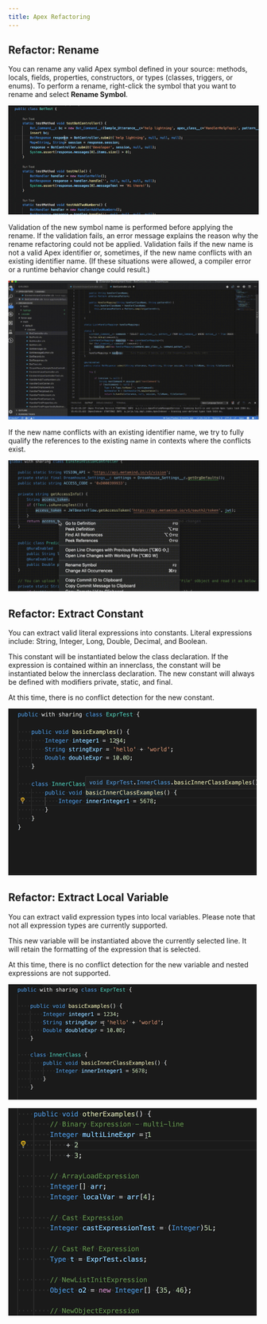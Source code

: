 ```yaml
---
title: Apex Refactoring
---
```


## Refactor: Rename

You can rename any valid Apex symbol defined in your source: methods, locals, fields, properties, constructors, or types (classes, triggers, or enums). To perform a rename, right-click the symbol that you want to rename and select **Rename Symbol**.

![GIF showing the symbol renaming process](../../images/apex-rename-demo.gif)

Validation of the new symbol name is performed before applying the rename. If the validation fails, an error message explains the reason why the rename refactoring could not be applied. Validation fails if the new name is not a valid Apex identifier or, sometimes, if the new name conflicts with an existing identifier name. (If these situations were allowed, a compiler error or a runtime behavior change could result.)

![GIF showing a renaming error](../../images/apex-rename-error.gif)

If the new name conflicts with an existing identifier name, we try to fully qualify the references to the existing name in contexts where the conflicts exist.

![GIF showing a renaming conflict](../../images/apex-rename-conflict.gif)

## Refactor: Extract Constant

You can extract valid literal expressions into constants. Literal expressions include: String, Integer, Long, Double, Decimal, and Boolean.

This constant will be instantiated below the class declaration. If the expression is contained within an innerclass, the constant will be instantiated below the innerclass declaration. The new constant will always be defined with modifiers private, static, and final.

At this time, there is no conflict detection for the new constant.

![GIF showing extract constant](../../images/extract-constant.gif)

## Refactor: Extract Local Variable

You can extract valid expression types into local variables. Please note that not all expression types are currently supported.

This new variable will be instantiated above the currently selected line. It will retain the formatting of the expression that is selected.

At this time, there is no conflict detection for the new variable and nested expressions are not supported.

![GIF showing extract local variable basics](../../images/extract-local-variable-basics.gif)

![GIF showing extract local variable other](../../images/extract-local-variable-other.gif)
